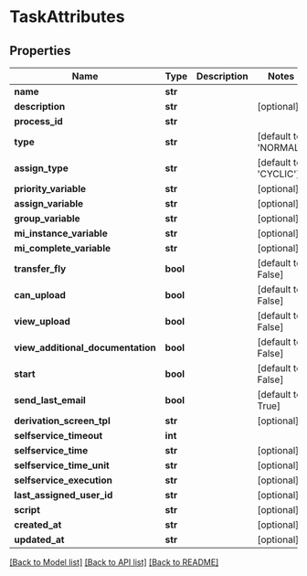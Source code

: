# TaskAttributes

## Properties
Name | Type | Description | Notes
------------ | ------------- | ------------- | -------------
**name** | **str** |  | 
**description** | **str** |  | [optional] 
**process_id** | **str** |  | 
**type** | **str** |  | [default to 'NORMAL']
**assign_type** | **str** |  | [default to 'CYCLIC']
**priority_variable** | **str** |  | [optional] 
**assign_variable** | **str** |  | [optional] 
**group_variable** | **str** |  | [optional] 
**mi_instance_variable** | **str** |  | [optional] 
**mi_complete_variable** | **str** |  | [optional] 
**transfer_fly** | **bool** |  | [default to False]
**can_upload** | **bool** |  | [default to False]
**view_upload** | **bool** |  | [default to False]
**view_additional_documentation** | **bool** |  | [default to False]
**start** | **bool** |  | [default to False]
**send_last_email** | **bool** |  | [default to True]
**derivation_screen_tpl** | **str** |  | [optional] 
**selfservice_timeout** | **int** |  | 
**selfservice_time** | **str** |  | [optional] 
**selfservice_time_unit** | **str** |  | [optional] 
**selfservice_execution** | **str** |  | [optional] 
**last_assigned_user_id** | **str** |  | [optional] 
**script** | **str** |  | [optional] 
**created_at** | **str** |  | [optional] 
**updated_at** | **str** |  | [optional] 

[[Back to Model list]](../README.md#documentation-for-models) [[Back to API list]](../README.md#documentation-for-api-endpoints) [[Back to README]](../README.md)


